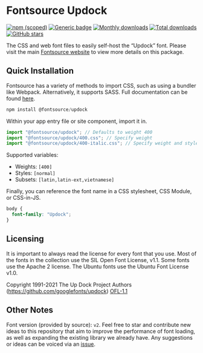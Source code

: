 # Fontsource Updock

[![npm (scoped)](https://img.shields.io/npm/v/@fontsource/updock?color=brightgreen)](https://www.npmjs.com/package/@fontsource/updock) [![Generic badge](https://img.shields.io/badge/fontsource-passing-brightgreen)](https://github.com/fontsource/fontsource) [![Monthly downloads](https://badgen.net/npm/dm/@fontsource/updock)](https://github.com/fontsource/fontsource) [![Total downloads](https://badgen.net/npm/dt/@fontsource/updock)](https://github.com/fontsource/fontsource) [![GitHub stars](https://img.shields.io/github/stars/fontsource/fontsource.svg?style=social&label=Star)](https://github.com/fontsource/fontsource/stargazers)

The CSS and web font files to easily self-host the “Updock” font. Please visit the main [Fontsource website](https://fontsource.org/fonts/updock) to view more details on this package.

## Quick Installation

Fontsource has a variety of methods to import CSS, such as using a bundler like Webpack. Alternatively, it supports SASS. Full documentation can be found [here](https://fontsource.org/docs/getting-started/introduction).

```javascript
npm install @fontsource/updock
```

Within your app entry file or site component, import it in.

```javascript
import "@fontsource/updock"; // Defaults to weight 400
import "@fontsource/updock/400.css"; // Specify weight
import "@fontsource/updock/400-italic.css"; // Specify weight and style

```

Supported variables:
- Weights: `[400]`
- Styles: `[normal]`
- Subsets: `[latin,latin-ext,vietnamese]`

Finally, you can reference the font name in a CSS stylesheet, CSS Module, or CSS-in-JS.

```css
body {
  font-family: "Updock";
}
```

## Licensing
It is important to always read the license for every font that you use.
Most of the fonts in the collection use the SIL Open Font License, v1.1. Some fonts use the Apache 2 license. The Ubuntu fonts use the Ubuntu Font License v1.0.

Copyright 1991-2021 The Up Dock Project Authors (https://github.com/googlefonts/updock)
[OFL-1.1](http://scripts.sil.org/OFL)

## Other Notes
Font version (provided by source): `v2`.
Feel free to star and contribute new ideas to this repository that aim to improve the performance of font loading, as well as expanding the existing library we already have. Any suggestions or ideas can be voiced via an [issue](https://github.com/fontsource/fontsource/issues).